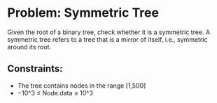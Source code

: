 # Problem: Symmetric Tree

Given the root of a binary tree, check whether it is a symmetric tree. A symmetric tree refers to a tree that is a mirror of itself, i.e., symmetric around its root.

## Constraints:

* The tree contains nodes in the range \[1,500]
* −10^3 ≤ Node.data ≤ 10^3
